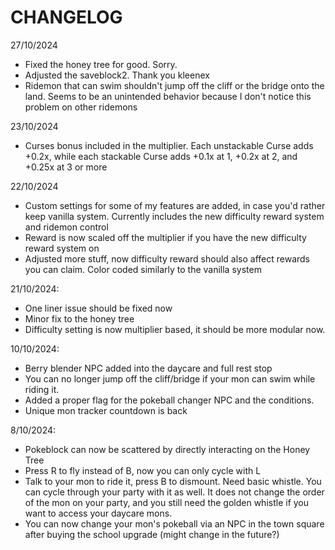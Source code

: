 # CHANGELOG

27/10/2024
- Fixed the honey tree for good. Sorry.
- Adjusted the saveblock2. Thank you kleenex
- Ridemon that can swim shouldn't jump off the cliff or the bridge onto the land. Seems to be an unintended behavior because I don't notice this problem on other ridemons

23/10/2024
- Curses bonus included in the multiplier. Each unstackable Curse adds +0.2x, while each stackable Curse adds +0.1x at 1, +0.2x at 2, and +0.25x at 3 or more

22/10/2024
- Custom settings for some of my features are added, in case you'd rather keep vanilla system.  Currently includes the new difficulty reward system and ridemon control
- Reward is now scaled off the multiplier if you have the new difficulty reward system on
- Adjusted more stuff, now difficulty reward should also affect rewards you can claim. Color coded similarly to the vanilla system

21/10/2024:
- One liner issue should be fixed now
- Minor fix to the honey tree
- Difficulty setting is now multiplier based, it should be more modular now.

10/10/2024:
- Berry blender NPC added into the daycare and full rest stop
- You can no longer jump off the cliff/bridge if your mon can swim while riding it.
- Added a proper flag for the pokeball changer NPC and the conditions.
- Unique mon tracker countdown is back

8/10/2024:
- Pokeblock can now be scattered by directly interacting on the Honey Tree
- Press R to fly instead of B, now you can only cycle with L
- Talk to your mon to ride it, press B to dismount. Need basic whistle. You can cycle through your party with it as well. It does not change the order of the mon on your party, and you still need the golden whistle if you want to access your daycare mons.
- You can now change your mon's pokeball via an NPC in the town square after buying the school upgrade (might change in the future?)

